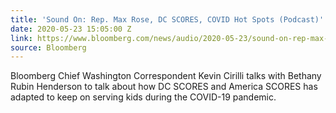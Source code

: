 ```yaml
---
title: 'Sound On: Rep. Max Rose, DC SCORES, COVID Hot Spots (Podcast)'
date: 2020-05-23 15:05:00 Z
link: https://www.bloomberg.com/news/audio/2020-05-23/sound-on-rep-max-rose-dc-scores-covid-hot-spots-podcast
source: Bloomberg
---
```


Bloomberg Chief Washington Correspondent Kevin Cirilli talks with Bethany Rubin Henderson to talk about how DC SCORES and America SCORES has adapted to keep on serving kids during the COVID-19 pandemic.